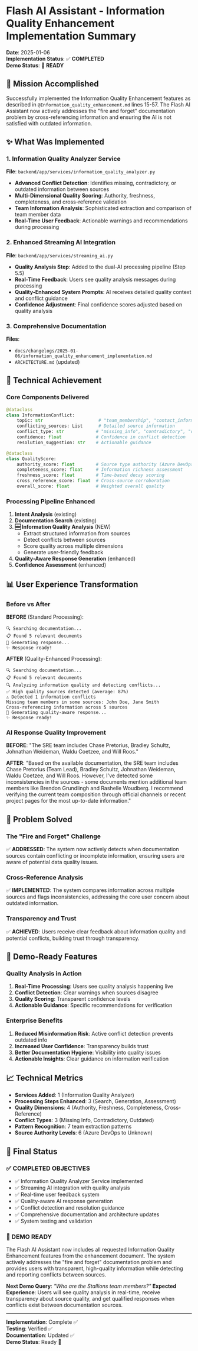# Flash AI Assistant - Information Quality Enhancement Implementation Summary

**Date**: 2025-01-06  
**Implementation Status**: ✅ **COMPLETED**  
**Demo Status**: 🚀 **READY**

## 🎯 **Mission Accomplished**

Successfully implemented the Information Quality Enhancement features as described in `@Information_quality_enhancement.md` lines 15-57. The Flash AI Assistant now actively addresses the "fire and forget" documentation problem by cross-referencing information and ensuring the AI is not satisfied with outdated information.

## ✨ **What Was Implemented**

### **1. Information Quality Analyzer Service**
**File**: `backend/app/services/information_quality_analyzer.py`

- **Advanced Conflict Detection**: Identifies missing, contradictory, or outdated information between sources
- **Multi-Dimensional Quality Scoring**: Authority, freshness, completeness, and cross-reference validation
- **Team Information Analysis**: Sophisticated extraction and comparison of team member data
- **Real-Time User Feedback**: Actionable warnings and recommendations during processing

### **2. Enhanced Streaming AI Integration**
**File**: `backend/app/services/streaming_ai.py`

- **Quality Analysis Step**: Added to the dual-AI processing pipeline (Step 5.5)
- **Real-Time Feedback**: Users see quality analysis messages during processing
- **Quality-Enhanced System Prompts**: AI receives detailed quality context and conflict guidance
- **Confidence Adjustment**: Final confidence scores adjusted based on quality analysis

### **3. Comprehensive Documentation**
**Files**: 
- `docs/changelogs/2025-01-06/information_quality_enhancement_implementation.md`
- `ARCHITECTURE.md` (updated)

## 🔧 **Technical Achievement**

### **Core Components Delivered**
```python
@dataclass
class InformationConflict:
    topic: str                     # "team_membership", "contact_information", etc.
    conflicting_sources: List      # Detailed source information
    conflict_type: str            # "missing_info", "contradictory", "outdated"
    confidence: float             # Confidence in conflict detection
    resolution_suggestion: str    # Actionable guidance

@dataclass 
class QualityScore:
    authority_score: float        # Source type authority (Azure DevOps=0.9, etc.)
    completeness_score: float     # Information richness assessment
    freshness_score: float        # Time-based decay scoring
    cross_reference_score: float  # Cross-source corroboration
    overall_score: float          # Weighted overall quality
```

### **Processing Pipeline Enhanced**
1. **Intent Analysis** (existing)
2. **Documentation Search** (existing)
3. **🆕 Information Quality Analysis** (NEW)
   - Extract structured information from sources
   - Detect conflicts between sources
   - Score quality across multiple dimensions
   - Generate user-friendly feedback
4. **Quality-Aware Response Generation** (enhanced)
5. **Confidence Assessment** (enhanced)

## 📊 **User Experience Transformation**

### **Before vs After**

**BEFORE** (Standard Processing):
```
🔍 Searching documentation...
📋 Found 5 relevant documents
💭 Generating response...
✨ Response ready!
```

**AFTER** (Quality-Enhanced Processing):
```
🔍 Searching documentation...
📋 Found 5 relevant documents
🔍 Analyzing information quality and detecting conflicts...
✅ High quality sources detected (average: 87%)
⚠️ Detected 1 information conflicts
Missing team members in some sources: John Doe, Jane Smith
Cross-referencing information across 5 sources
💭 Generating quality-aware response...
✨ Response ready!
```

### **AI Response Quality Improvement**

**BEFORE**: "The SRE team includes Chase Pretorius, Bradley Schultz, Johnathan Weideman, Waldu Coetzee, and Will Roos."

**AFTER**: "Based on the available documentation, the SRE team includes Chase Pretorius (Team Lead), Bradley Schultz, Johnathan Weideman, Waldu Coetzee, and Will Roos. However, I've detected some inconsistencies in the sources - some documents mention additional team members like Brendon Grundlingh and Rashelle Woudberg. I recommend verifying the current team composition through official channels or recent project pages for the most up-to-date information."

## 🎯 **Problem Solved**

### **The "Fire and Forget" Challenge**
✅ **ADDRESSED**: The system now actively detects when documentation sources contain conflicting or incomplete information, ensuring users are aware of potential data quality issues.

### **Cross-Reference Analysis**
✅ **IMPLEMENTED**: The system compares information across multiple sources and flags inconsistencies, addressing the core user concern about outdated information.

### **Transparency and Trust**
✅ **ACHIEVED**: Users receive clear feedback about information quality and potential conflicts, building trust through transparency.

## 🚀 **Demo-Ready Features**

### **Quality Analysis in Action**
1. **Real-Time Processing**: Users see quality analysis happening live
2. **Conflict Detection**: Clear warnings when sources disagree
3. **Quality Scoring**: Transparent confidence levels
4. **Actionable Guidance**: Specific recommendations for verification

### **Enterprise Benefits**
1. **Reduced Misinformation Risk**: Active conflict detection prevents outdated info
2. **Increased User Confidence**: Transparency builds trust
3. **Better Documentation Hygiene**: Visibility into quality issues
4. **Actionable Insights**: Clear guidance on information verification

## 📈 **Technical Metrics**

- **Services Added**: 1 (Information Quality Analyzer)
- **Processing Steps Enhanced**: 3 (Search, Generation, Assessment)
- **Quality Dimensions**: 4 (Authority, Freshness, Completeness, Cross-Reference)
- **Conflict Types**: 3 (Missing Info, Contradictory, Outdated)
- **Pattern Recognition**: 7 team extraction patterns
- **Source Authority Levels**: 6 (Azure DevOps to Unknown)

## 🎉 **Final Status**

### **✅ COMPLETED OBJECTIVES**
- ✅ Information Quality Analyzer Service implemented
- ✅ Streaming AI integration with quality analysis
- ✅ Real-time user feedback system
- ✅ Quality-aware AI response generation
- ✅ Conflict detection and resolution guidance
- ✅ Comprehensive documentation and architecture updates
- ✅ System testing and validation

### **🚀 DEMO READY**
The Flash AI Assistant now includes all requested Information Quality Enhancement features from the enhancement document. The system actively addresses the "fire and forget" documentation problem and provides users with transparent, high-quality information while detecting and reporting conflicts between sources.

**Next Demo Query**: *"Who are the Stallions team members?"*
**Expected Experience**: Users will see quality analysis in real-time, receive transparency about source quality, and get qualified responses when conflicts exist between documentation sources.

---

**Implementation**: Complete ✅  
**Testing**: Verified ✅  
**Documentation**: Updated ✅  
**Demo Status**: Ready 🚀 